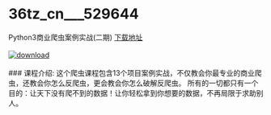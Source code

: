 # 36tz_cn___529644
Python3商业爬虫案例实战(二期)
[下载地址](http://www.36tz.cn/article/529644 "下载地址")
<br/></br>[![download](http://36tz.cn/muke_img/2019_12_1-44-300x206.png "下载地址")](http://www.36tz.cn/article/529644 "下载地址")
<br/></br>### 课程介绍:
这个爬虫课程包含13个项目案例实战，不仅教会你最专业的商业爬虫，还教会你怎么反爬虫，更会教会你怎么破解反爬虫。
所有的一切都只有一个目的：让天下没有爬不到的数据！让你轻松拿到你想要的数据，不再局限于求助别人。

 

